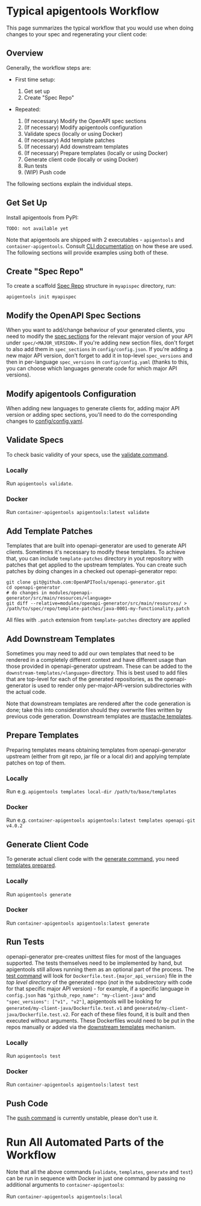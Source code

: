 # Typical apigentools Workflow

This page summarizes the typical workflow that you would use when doing changes to your spec and regenerating your client code:

## Overview

Generally, the workflow steps are:

* First time setup:
  1. Get set up
  2. Create "Spec Repo"

* Repeated:
  1. (If necessary) Modify the OpenAPI spec sections
  2. (If necessary) Modify apigentools configuration
  3. Validate specs (locally or using Docker)
  4. (If necessary) Add template patches
  5. (If necessary) Add downstream templates
  6. (If necessary) Prepare templates (locally or using Docker)
  7. Generate client code (locally or using Docker)
  8. Run tests
  9. (WIP) Push code

The following sections explain the individual steps.

## Get Set Up

Install apigentools from PyPI:

```
TODO: not available yet
```

Note that apigentools are shipped with 2 executables - `apigentools` and `container-apigentools`. Consult [CLI documentation](cli.md) on how these are used. The following sections will provide examples using both of these.

## Create "Spec Repo"

To create a scaffold [Spec Repo](spec_repo.md) structure in `myapispec` directory, run:

```
apigentools init myapispec
```

## Modify the OpenAPI Spec Sections

When you want to add/change behaviour of your generated clients, you need to modify the [spec sections](file_formats.md#section-files) for the relevant major version of your API under `spec/<MAJOR_VERSION>`. If you're adding new section files, don't forget to also add them in `spec_sections` in `config/config.json`. If you're adding a new major API version, don't forget to add it in top-level `spec_versions` and then in per-language `spec_versions` in `config/config.yaml` (thanks to this, you can choose which languages generate code for which major API versions).

## Modify apigentools Configuration

When adding new languages to generate clients for, adding major API version or adding spec sections, you'll need to do the corresponding changes to [config/config.yaml](file_formats.md#configconfigjson).

## Validate Specs

To check basic validity of your specs, use the [validate command](cli.md#apigentools-validate).

### Locally

Run `apigentools validate`.

### Docker

Run `container-apigentools apigentools:latest validate`

## Add Template Patches

Templates that are built into openapi-generator are used to generate API clients. Sometimes it's necessary to modify these templates. To achieve that, you can include `template-patches` directory in yout repository with patches that get applied to the upstream templates. You can create such patches by doing changes in a checked out openapi-generator repo:

```
git clone git@github.com:OpenAPITools/openapi-generator.git
cd openapi-generator
# do changes in modules/openapi-generator/src/main/resources/<language>
git diff --relative=modules/openapi-generator/src/main/resources/ > /path/to/spec/repo/template-patches/java-0001-my-functionality.patch
```

All files with `.patch` extension from `template-patches` directory are applied

## Add Downstream Templates

Sometimes you may need to add our own templates that need to be rendered in a completely different context and have different usage than those provided in openapi-generator upstream. These can be added to the `downstream-templates/<language>` directory. This is best used to add files that are top-level for each of the generated repositories, as the openapi-generator is used to render only per-major-API-version subdirectories with the actual code.

Note that downstream templates are rendered after the code generation is done; take this into consideration should they overwrite files written by previous code generation. Downstream templates are [mustache templates](https://mustache.github.io/).

## Prepare Templates

Preparing templates means obtaining templates from openapi-generator upstream (either from git repo, jar file or a local dir) and applying template patches on top of them.

### Locally

Run e.g. `apigentools templates local-dir /path/to/base/templates`

### Docker

Run e.g. `container-apigentools apigentools:latest templates openapi-git v4.0.2`

## Generate Client Code

To generate actual client code with the [generate command](cli.md#apigentools-generate), you need [templates prepared](#prepare-templates).

### Locally

Run `apigentools generate`

### Docker

Run `container-apigentools apigentools:latest generate`

## Run Tests

openapi-generator pre-creates unittest files for most of the languages supported. The tests themselves need to be implemented by hand, but apigentools still allows running them as an optional part of the process. The [test command](cli.md#apigentools-test) will look for `Dockerfile.test.{major_api_version}` file in the *top level directory* of the generated repo (*not* in the subdirectory with code for that specific major API version) - for example, if a specific language in `config.json` has `"github_repo_name": "my-client-java"` and `"spec_versions": ["v1", "v2"]`, apigentools will be looking for `generated/my-client-java/Dockerfile.test.v1` and `generated/my-client-java/Dockerfile.test.v2`. For each of these files found, it is built and then executed without arguments. These Dockerfiles would need to be put in the repos manually or added via the [downstream templates](#add-downstream-templates) mechanism.

### Locally

Run `apigentools test`

### Docker

Run `container-apigentools apigentools:latest test`

## Push Code

The [push command](cli.md#apigentools-push) is currently unstable, please don't use it.

# Run All Automated Parts of the Workflow

Note that all the above commands (`validate`, `templates`, `generate` and `test`) can be run in sequence with Docker in just one command by passing no additional arguments to `container-apigentools`:

Run `container-apigentools apigentools:local`
